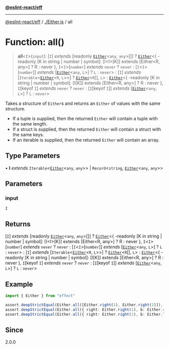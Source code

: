 [**@eslint-react/eff**](../../README.md)

***

[@eslint-react/eff](../../README.md) / [./Either.js](../README.md) / all

# Function: all()

> **all**\<`I`\>(`input`): [`I`] *extends* [readonly [`Either`](../type-aliases/Either.md)\<`any`, `any`\>[]] ? [`Either`](../type-aliases/Either.md)\<\{ -readonly \[K in string \| number \| symbol\]: \[I\<I\>\[K\]\] extends \[Either\<R, any\>\] ? R : never \}, `I`\<`I`\>\[`number`\] *extends* `never` ? `never` : [`I`\<`I`\>\[`number`\]] *extends* [[`Either`](../type-aliases/Either.md)\<`any`, `L`\>] ? `L` : `never`\> : [`I`] *extends* [`Iterable`\<[`Either`](../type-aliases/Either.md)\<`R`, `L`\>\>] ? [`Either`](../type-aliases/Either.md)\<`R`[], `L`\> : [`Either`](../type-aliases/Either.md)\<\{ -readonly \[K in string \| number \| symbol\]: \[I\[K\]\] extends \[Either\<R, any\>\] ? R : never \}, `I`\[keyof `I`\] *extends* `never` ? `never` : [`I`\[keyof `I`\]] *extends* [[`Either`](../type-aliases/Either.md)\<`any`, `L`\>] ? `L` : `never`\>

Takes a structure of `Either`s and returns an `Either` of values with the same structure.

- If a tuple is supplied, then the returned `Either` will contain a tuple with the same length.
- If a struct is supplied, then the returned `Either` will contain a struct with the same keys.
- If an iterable is supplied, then the returned `Either` will contain an array.

## Type Parameters

• **I** *extends* `Iterable`\<[`Either`](../type-aliases/Either.md)\<`any`, `any`\>\> \| `Record`\<`string`, [`Either`](../type-aliases/Either.md)\<`any`, `any`\>\>

## Parameters

### input

`I`

## Returns

[`I`] *extends* [readonly [`Either`](../type-aliases/Either.md)\<`any`, `any`\>[]] ? [`Either`](../type-aliases/Either.md)\<\{ -readonly \[K in string \| number \| symbol\]: \[I\<I\>\[K\]\] extends \[Either\<R, any\>\] ? R : never \}, `I`\<`I`\>\[`number`\] *extends* `never` ? `never` : [`I`\<`I`\>\[`number`\]] *extends* [[`Either`](../type-aliases/Either.md)\<`any`, `L`\>] ? `L` : `never`\> : [`I`] *extends* [`Iterable`\<[`Either`](../type-aliases/Either.md)\<`R`, `L`\>\>] ? [`Either`](../type-aliases/Either.md)\<`R`[], `L`\> : [`Either`](../type-aliases/Either.md)\<\{ -readonly \[K in string \| number \| symbol\]: \[I\[K\]\] extends \[Either\<R, any\>\] ? R : never \}, `I`\[keyof `I`\] *extends* `never` ? `never` : [`I`\[keyof `I`\]] *extends* [[`Either`](../type-aliases/Either.md)\<`any`, `L`\>] ? `L` : `never`\>

## Example

```ts
import { Either } from "effect"

assert.deepStrictEqual(Either.all([Either.right(1), Either.right(2)]), Either.right([1, 2]))
assert.deepStrictEqual(Either.all({ right: Either.right(1), b: Either.right("hello") }), Either.right({ right: 1, b: "hello" }))
assert.deepStrictEqual(Either.all({ right: Either.right(1), b: Either.left("error") }), Either.left("error"))
```

## Since

2.0.0
